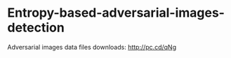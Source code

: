 # Entropy-based-adversarial-images-detection

Adversarial images data files downloads: http://pc.cd/qNg
